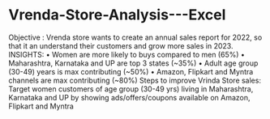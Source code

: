 # Vrenda-Store-Analysis---Excel

Objective : Vrenda store wants to create an annual sales report for 2022, so that it an understand their customers and grow more sales in 2023.
INSIGHTS:
•	Women are more likely to buys compared to men (65%)
•	Maharashtra, Karnataka and UP are top 3 states (~35%)
•	Adult age group (30-49) years is max contributing (~50%)
•	Amazon, Flipkart and Myntra channels are max contributing (~80%)
Steps to improve Vrinda Store sales:
Target women customers of age group (30-49 yrs) living in Maharashtra, Karnataka and UP by showing ads/offers/coupons available on Amazon, Flipkart and Myntra

